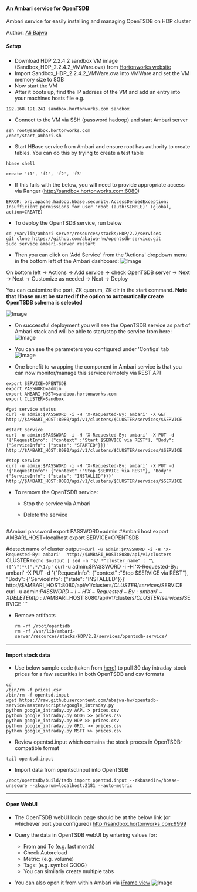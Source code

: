 #### An Ambari service for OpenTSDB
Ambari service for easily installing and managing OpenTSDB on HDP cluster

Author: [Ali Bajwa](https://www.linkedin.com/in/aliabajwa)

##### Setup

- Download HDP 2.2.4.2 sandbox VM image (Sandbox_HDP_2.2.4.2_VMWare.ova) from [Hortonworks website](http://hortonworks.com/products/hortonworks-sandbox/)
- Import Sandbox_HDP_2.2.4.2_VMWare.ova into VMWare and set the VM memory size to 8GB
- Now start the VM
- After it boots up, find the IP address of the VM and add an entry into your machines hosts file e.g.
```
192.168.191.241 sandbox.hortonworks.com sandbox    
```
- Connect to the VM via SSH (password hadoop) and start Ambari server
```
ssh root@sandbox.hortonworks.com
/root/start_ambari.sh
```

- Start HBase service from Ambari and ensure root has authority to create tables. You can do this by trying to create a test table
```
hbase shell

create 't1', 'f1', 'f2', 'f3'
```

  - If this fails with the below, you will need to provide appropriate access via Ranger (http://sandbox.hortonworks.com:6080)
  ```
  ERROR: org.apache.hadoop.hbase.security.AccessDeniedException: Insufficient permissions for user 'root (auth:SIMPLE)' (global, action=CREATE)
  ```
  
- To deploy the OpenTSDB service, run below
```
cd /var/lib/ambari-server/resources/stacks/HDP/2.2/services
git clone https://github.com/abajwa-hw/opentsdb-service.git   
sudo service ambari-server restart
```

- Then you can click on 'Add Service' from the 'Actions' dropdown menu in the bottom left of the Ambari dashboard:
![Image](../master/screenshots/service-install.png?raw=true)

On bottom left -> Actions -> Add service -> check OpenTSDB server -> Next -> Next -> Customize as needed -> Next -> Deploy

You can customize the port, ZK quorum, ZK dir in the start command. **Note that Hbase must be started if the option to automatically create OpenTSDB schema is selected**

![Image](../master/screenshots/service-install-options.png?raw=true)

- On successful deployment you will see the OpenTSDB service as part of Ambari stack and will be able to start/stop the service from here:
![Image](../master/screenshots/service-status.png?raw=true)

- You can see the parameters you configured under 'Configs' tab
![Image](../master/screenshots/service-config.png?raw=true)

- One benefit to wrapping the component in Ambari service is that you can now monitor/manage this service remotely via REST API
```
export SERVICE=OPENTSDB
export PASSWORD=admin
export AMBARI_HOST=sandbox.hortonworks.com
export CLUSTER=Sandbox

#get service status
curl -u admin:$PASSWORD -i -H 'X-Requested-By: ambari' -X GET http://$AMBARI_HOST:8080/api/v1/clusters/$CLUSTER/services/$SERVICE

#start service
curl -u admin:$PASSWORD -i -H 'X-Requested-By: ambari' -X PUT -d '{"RequestInfo": {"context" :"Start $SERVICE via REST"}, "Body": {"ServiceInfo": {"state": "STARTED"}}}' http://$AMBARI_HOST:8080/api/v1/clusters/$CLUSTER/services/$SERVICE

#stop service
curl -u admin:$PASSWORD -i -H 'X-Requested-By: ambari' -X PUT -d '{"RequestInfo": {"context" :"Stop $SERVICE via REST"}, "Body": {"ServiceInfo": {"state": "INSTALLED"}}}' http://$AMBARI_HOST:8080/api/v1/clusters/$CLUSTER/services/$SERVICE
```


- To remove the OpenTSDB service: 
  - Stop the service via Ambari
  - Delete the service
  
    ```
#Ambari password
export PASSWORD=admin
#Ambari host
export AMBARI_HOST=localhost
export SERVICE=OPENTSDB

#detect name of cluster
output=`curl -u admin:$PASSWORD -i -H 'X-Requested-By: ambari'  http://$AMBARI_HOST:8080/api/v1/clusters`
CLUSTER=`echo $output | sed -n 's/.*"cluster_name" : "\([^\"]*\)".*/\1/p'`
curl -u admin:$PASSWORD -i -H 'X-Requested-By: ambari' -X PUT -d '{"RequestInfo": {"context" :"Stop $SERVICE via REST"}, "Body": {"ServiceInfo": {"state": "INSTALLED"}}}' http://$AMBARI_HOST:8080/api/v1/clusters/$CLUSTER/services/$SERVICE    
curl -u admin:$PASSWORD -i -H 'X-Requested-By: ambari' -X DELETE http://$AMBARI_HOST:8080/api/v1/clusters/$CLUSTER/services/$SERVICE
    ```
  - Remove artifacts 
  
    ```
    rm -rf /root/opentsdb
    rm -rf /var/lib/ambari-server/resources/stacks/HDP/2.2/services/opentsdb-service/
    ```


---------------

#### Import stock data

- Use below sample code (taken from [here](http://trading.cheno.net/downloading-google-intraday-historical-data-with-python/)) to pull 30 day intraday stock prices for a few securities in both OpenTSDB and csv formats
```
cd
/bin/rm -f prices.csv
/bin/rm -f opentsd.input
wget https://raw.githubusercontent.com/abajwa-hw/opentsdb-service/master/scripts/google_intraday.py
python google_intraday.py AAPL > prices.csv
python google_intraday.py GOOG >> prices.csv
python google_intraday.py HDP >> prices.csv
python google_intraday.py ORCL >> prices.csv
python google_intraday.py MSFT >> prices.csv
```

- Review opentsd.input which contains the stock proces in OpenTSDB-compatible format
```
tail opentsd.input
```

- Import data from opentsd.input into OpenTSDB
```
/root/opentsdb/build/tsdb import opentsd.input --zkbasedir=/hbase-unsecure --zkquorum=localhost:2181 --auto-metric
```

-----------  


#### Open WebUI

- The OpenTSDB webUI login page should be at the below link (or whichever port you configured) 
http://sandbox.hortonworks.com:9999

- Query the data in OpenTSDB webUI by entering values for:
  -  From and To  (e.g. last month)
  - Check Autoreload
  - Metric: (e.g. volume)
  - Tags: (e.g. symbol GOOG)
  - You can similarly create multiple tabs 


- You can also open it from within Ambari via [iFrame view](https://github.com/abajwa-hw/iframe-view)
![Image](../master/screenshots/service-view.png?raw=true)

